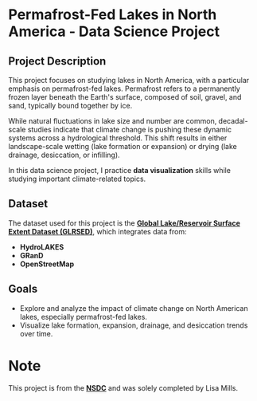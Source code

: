 # Permafrost-Fed Lakes in North America - Data Science Project

## Project Description
This project focuses on studying lakes in North America, with a particular emphasis on permafrost-fed lakes. Permafrost refers to a permanently frozen layer beneath the Earth's surface, composed of soil, gravel, and sand, typically bound together by ice.

While natural fluctuations in lake size and number are common, decadal-scale studies indicate that climate change is pushing these dynamic systems across a hydrological threshold. This shift results in either landscape-scale wetting (lake formation or expansion) or drying (lake drainage, desiccation, or infilling).

In this data science project, I practice **data visualization** skills while studying important climate-related topics.

## Dataset
The dataset used for this project is the **[Global Lake/Reservoir Surface Extent Dataset (GLRSED)](https://drive.google.com/file/d/1aMyGb9QvuZZMzi5MM3Z2dk6RxpNblkEB/view?usp=sharing)**, which integrates data from:
- **HydroLAKES**
- **GRanD**
- **OpenStreetMap**

## Goals
- Explore and analyze the impact of climate change on North American lakes, especially permafrost-fed lakes.
- Visualize lake formation, expansion, drainage, and desiccation trends over time.

# Note
This project is from the **[NSDC](https://nebigdatahub.org/nsdc-dsp-permafrost-lakes/)** and was solely completed by Lisa Mills.
